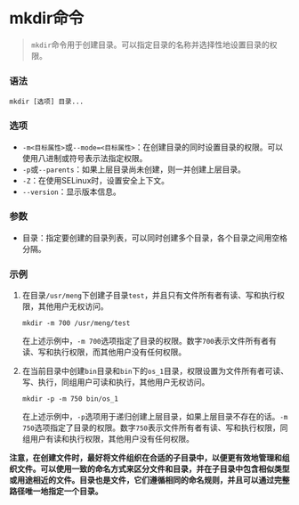 # mkdir命令

> `mkdir`命令用于创建目录。可以指定目录的名称并选择性地设置目录的权限。

### 语法

```
mkdir [选项] 目录...
```

### 选项

- `-m<目标属性>`或`--mode=<目标属性>`：在创建目录的同时设置目录的权限。可以使用八进制或符号表示法指定权限。
- `-p`或`--parents`：如果上层目录尚未创建，则一并创建上层目录。
- `-Z`：在使用SELinux时，设置安全上下文。
- `--version`：显示版本信息。

### 参数

- 目录：指定要创建的目录列表，可以同时创建多个目录，各个目录之间用空格分隔。

### 示例

1. 在目录`/usr/meng`下创建子目录`test`，并且只有文件所有者有读、写和执行权限，其他用户无权访问。

   ```
   mkdir -m 700 /usr/meng/test
   ```

   在上述示例中，`-m 700`选项指定了目录的权限。数字`700`表示文件所有者有读、写和执行权限，而其他用户没有任何权限。

2. 在当前目录中创建`bin`目录和`bin`下的`os_1`目录，权限设置为文件所有者可读、写、执行，同组用户可读和执行，其他用户无权访问。

   ```
   mkdir -p -m 750 bin/os_1
   ```

   在上述示例中，`-p`选项用于递归创建上层目录，如果上层目录不存在的话。`-m 750`选项指定了目录的权限。数字`750`表示文件所有者有读、写和执行权限，同组用户有读和执行权限，其他用户没有任何权限。

**注意，在创建文件时，最好将文件组织在合适的子目录中，以便更有效地管理和组织文件。可以使用一致的命名方式来区分文件和目录，并在子目录中包含相似类型或用途相近的文件。目录也是文件，它们遵循相同的命名规则，并且可以通过完整路径唯一地指定一个目录。**
